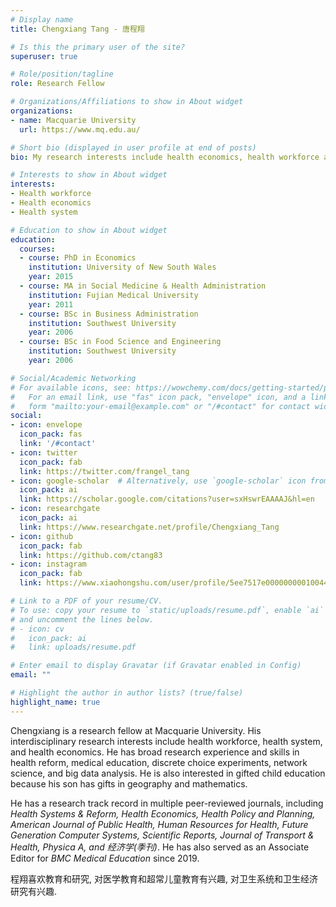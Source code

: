 ```yaml
---
# Display name
title: Chengxiang Tang - 唐程翔

# Is this the primary user of the site?
superuser: true

# Role/position/tagline
role: Research Fellow 

# Organizations/Affiliations to show in About widget
organizations:
- name: Macquarie University
  url: https://www.mq.edu.au/

# Short bio (displayed in user profile at end of posts)
bio: My research interests include health economics, health workforce and health system.

# Interests to show in About widget
interests:
- Health workforce
- Health economics
- Health system

# Education to show in About widget
education:
  courses:
  - course: PhD in Economics
    institution: University of New South Wales
    year: 2015
  - course: MA in Social Medicine & Health Administration
    institution: Fujian Medical University
    year: 2011
  - course: BSc in Business Administration 
    institution: Southwest University
    year: 2006
  - course: BSc in Food Science and Engineering 
    institution: Southwest University
    year: 2006

# Social/Academic Networking
# For available icons, see: https://wowchemy.com/docs/getting-started/page-builder/#icons
#   For an email link, use "fas" icon pack, "envelope" icon, and a link in the
#   form "mailto:your-email@example.com" or "/#contact" for contact widget.
social:
- icon: envelope
  icon_pack: fas
  link: '/#contact'
- icon: twitter
  icon_pack: fab
  link: https://twitter.com/frangel_tang
- icon: google-scholar  # Alternatively, use `google-scholar` icon from `ai` icon pack
  icon_pack: ai
  link: https://scholar.google.com/citations?user=sxHswrEAAAAJ&hl=en
- icon: researchgate  
  icon_pack: ai
  link: https://www.researchgate.net/profile/Chengxiang_Tang
- icon: github
  icon_pack: fab
  link: https://github.com/ctang83
- icon: instagram
  icon_pack: fab
  link: https://www.xiaohongshu.com/user/profile/5ee7517e000000000100448f

# Link to a PDF of your resume/CV.
# To use: copy your resume to `static/uploads/resume.pdf`, enable `ai` icons in `params.toml`, 
# and uncomment the lines below.
# - icon: cv
#   icon_pack: ai
#   link: uploads/resume.pdf

# Enter email to display Gravatar (if Gravatar enabled in Config)
email: ""

# Highlight the author in author lists? (true/false)
highlight_name: true
---
```


Chengxiang is a research fellow at Macquarie University. His interdisciplinary research interests include health workforce, health system, and health economics. He has broad research experience and skills in health reform, medical education, discrete choice experiments, network science, and big data analysis. He is also interested in gifted child education because his son has gifts in geography and mathematics. 

He has a research track record in multiple peer-reviewed journals, including *Health Systems & Reform, Health Economics, Health Policy and Planning, American Journal of Public Health, Human Resources for Health, Future Generation Computer Systems, Scientific Reports, Journal of Transport & Health, Physica A, and 经济学(季刊)*. He has also served as an Associate Editor for *BMC Medical Education* since 2019. 

程翔喜欢教育和研究, 对医学教育和超常儿童教育有兴趣, 对卫生系统和卫生经济研究有兴趣.

